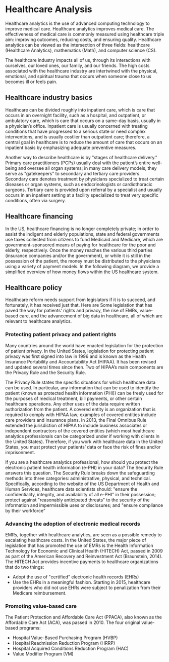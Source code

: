 # Healthcare Analysis

Healthcare analytics is the use of advanced computing technology to improve medical care. Healthcare analytics improves medical care. The effectiveness of medical care is commonly measured using healthcare triple aim: improving outcomes, reducing costs, and ensuring quality. Healthcare analytics can be viewed as the intersection of three fields: healthcare (Healthcare Analytics), mathematics (Math), and computer science (CS).

The healthcare industry impacts all of us, through its interactions with ourselves, our loved ones, our family, and our friends. The high costs associated with the healthcare industry are intertwined with the physical, emotional, and spiritual trauma that occurs when someone close to us becomes ill or feels pain.

## Healthcare industry basics

Healthcare can be divided roughly into inpatient care, which is care that occurs in an overnight facility, such as a hospital, and outpatient, or ambulatory care, which is care that occurs on a same-day basis, usually in a physician’s office. Inpatient care is usually concerned with treating conditions that have progressed to a serious state or need complex interventions, and is usually costlier than outpatient care; therefore, a central goal in healthcare is to reduce the amount of care that occurs on an inpatient basis by emphasizing adequate preventive measures.

Another way to describe healthcare is by "stages of healthcare delivery." Primary care practitioners (PCPs) usually deal with the patient’s entire well-being and oversee all organ systems; in many care delivery models, they serve as "gatekeepers" to secondary and tertiary care providers. Secondary care denotes treatment by physicians specialized to treat certain
diseases or organ systems, such as endocrinologists or cardiothoracic surgeons. Tertiary care is provided upon referral by a specialist and usually occurs in an inpatient setting at a facility specialized to treat very specific conditions, often via surgery.

## Healthcare financing

In the US, healthcare financing is no longer completely private; in order to assist the
indigent and elderly populations, state and federal governments use taxes collected from citizens to fund Medicaid and Medicare, which are government-sponsored means of paying for healthcare for the poor and elderly, respectively. Once the money reaches the various third parties (insurance companies and/or the government), or while it is still in the possession of the patient, the money must be distributed to the physicians using a variety of payment models. In the following diagram, we provide a simplified overview of how money flows within the US healthcare system.

## Healthcare policy

Healthcare reform needs support from legislators if it is to succeed, and fortunately, it has received just that. Here are Some legislation that has paved the way for patients' rights and privacy, the rise of EMRs, value-based care, and the advancement of big data in healthcare, all of which are relevant to healthcare analytics.

### Protecting patient privacy and patient rights

Many countries around the world have enacted legislation for the protection of patient privacy. In the United States, legislation for protecting patient privacy was first signed into law in 1996 and is known as the Health Insurance Portability and Accountability Act (HIPAA). It has been revised and updated several times since then. Two of HIPAA’s main components are the Privacy Rule and the Security Rule.

The Privacy Rule states the specific situations for which healthcare data can be used. In particular, any information that can be used to identify the patient  (known as protected health information (PHI)) can be freely used for the purposes of medical treatment, bill payments, or other certain healthcare operations. Any other uses of the data require written authorization from the patient. A covered entity is an organization that is required to comply with HIPAA law; examples of covered entities include care providers and insurance plans. In 2013, the Final Omnibus Rule extended the jurisdiction of HIPAA to include business associates or independent contractors of the covered entities (which most healthcare analytics professionals can be categorized under if working with clients in the United States). Therefore, if you work with healthcare data in the United States, you must protect your patients’ data or face the risk of fines and/or imprisonment.

If you are a healthcare analytics professional, how should you protect the electronic patient health information (e-PHI) in your data? The Security Rule answers this question. The Security Rule breaks down the safeguarding methods into three categories: administrative, physical, and technical. Specifically, according to the website of the US Department of Health and Human Services, healthcare data scientists should: "ensure the confidentiality, integrity, and availability of all e-PHI" in their possession; protect against "reasonably anticipated threats" to the security of the information and impermissible uses or disclosures; and "ensure compliance by their workforce"

### Advancing the adoption of electronic medical records

EMRs, together with healthcare analytics, are seen as a possible remedy to escalating healthcare costs. In the United States, the major piece of  legislation that has promoted the use of EMRs is the Health Information  Technology for Economic and Clinical Health (HITECH) Act, passed in  2009 as part of the American Recovery and Reinvestment Act (Braunstein, 2014). The HITECH Act provides incentive payments to healthcare
organizations that do two things:

* Adopt the use of "certified" electronic health records (EHRs)
* Use the EHRs in a meaningful fashion. Starting in 2015, healthcare providers who did not use EHRs were subject to penalization from their Medicare reimbursement.


### Promoting value-based care

The Patient Protection and Affordable Care Act (PPACA), also known as the Affordable Care Act (ACA), was passed in 2010. The four original value-based programs:
* Hospital Value-Based Purchasing Program (HVBP)
* Hospital Readmission Reduction Program (HRRP)
* Hospital Acquired Conditions Reduction Program (HAC)
* Value Modifier Program (VM)